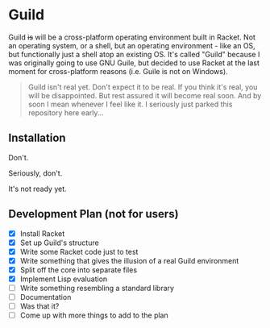 # Guild

Guild ~~is~~ will be a cross-platform operating environment built in Racket. Not an operating system, or a shell, but an operating environment - like an OS, but functionally just a shell atop an existing OS. It's called "Guild" because I was originally going to use GNU Guile, but decided to use Racket at the last moment for cross-platform reasons (i.e. Guile is not on Windows).

> Guild isn't real yet. Don't expect it to be real. If you think it's real, you will be disappointed. But rest assured it will become real soon. And by soon I mean whenever I feel like it.
> I seriously just parked this repository here early...

## Installation

Don't.

Seriously, don't.

It's not ready yet.

## Development Plan (not for users)

- [X] Install Racket
- [X] Set up Guild's structure
- [X] Write some Racket code just to test
- [X] Write something that gives the illusion of a real Guild environment
- [X] Split off the core into separate files
- [X] Implement Lisp evaluation
- [ ] Write something resembling a standard library
- [ ] Documentation
- [ ] Was that it?
- [ ] Come up with more things to add to the plan
